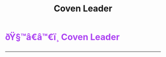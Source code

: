 ﻿---
lang: en-US
title: Coven Leader
prev:
next:
---

# <font color="#ac42f2">ðŸ§™â€â™€ï¸ <b>Coven Leader</b></font> <Badge text="Power" type="tip" vertical="middle"/>
---


